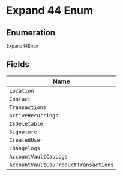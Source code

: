 
# Expand 44 Enum

## Enumeration

`Expand44Enum`

## Fields

| Name |
|  --- |
| `Location` |
| `Contact` |
| `Transactions` |
| `ActiveRecurrings` |
| `IsDeletable` |
| `Signature` |
| `CreatedUser` |
| `Changelogs` |
| `AccountVaultCauLogs` |
| `AccountVaultCauProductTransactions` |


